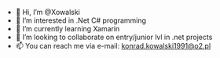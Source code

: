 - 👋 Hi, I’m @Xowalski
- 👀 I’m interested in .Net C# programming
- 🌱 I’m currently learning Xamarin
- 💞️ I’m looking to collaborate on entry/junior lvl in .net projects
- 📫 You can reach me via e-mail: konrad.kowalski1991@o2.pl

<!---
Xowalski/Xowalski is a ✨ special ✨ repository because its `README.md` (this file) appears on your GitHub profile.
You can click the Preview link to take a look at your changes.
--->
